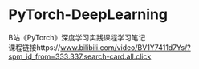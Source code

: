 # PyTorch-DeepLearning
B站《PyTorch》深度学习实践课程学习笔记             
课程链接https://www.bilibili.com/video/BV1Y7411d7Ys/?spm_id_from=333.337.search-card.all.click
